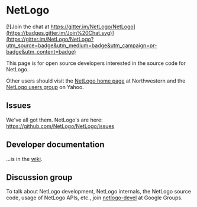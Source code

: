 # NetLogo

[![Join the chat at https://gitter.im/NetLogo/NetLogo](https://badges.gitter.im/Join%20Chat.svg)](https://gitter.im/NetLogo/NetLogo?utm_source=badge&utm_medium=badge&utm_campaign=pr-badge&utm_content=badge)

This page is for open source developers interested in the source code for NetLogo.

Other users should visit the [NetLogo home page](http://ccl.northwestern.edu/netlogo/) at Northwestern and the [NetLogo users group](http://groups.yahoo.com/group/netlogo-users/) on Yahoo.

## Issues

We've all got them. NetLogo's are here: https://github.com/NetLogo/NetLogo/issues

## Developer documentation

...is in the [wiki](https://github.com/NetLogo/NetLogo/wiki).

## Discussion group

To talk about NetLogo development, NetLogo internals, the NetLogo source code, usage of NetLogo APIs, etc., join <a href="http://groups.google.com/group/netlogo-devel">netlogo-devel</a> at Google Groups.
